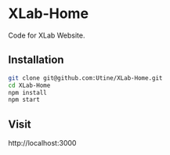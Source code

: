 # XLab-Home
Code for XLab Website.

## Installation
```bash
git clone git@github.com:Utine/XLab-Home.git
cd XLab-Home
npm install
npm start
```
## Visit
http://localhost:3000
